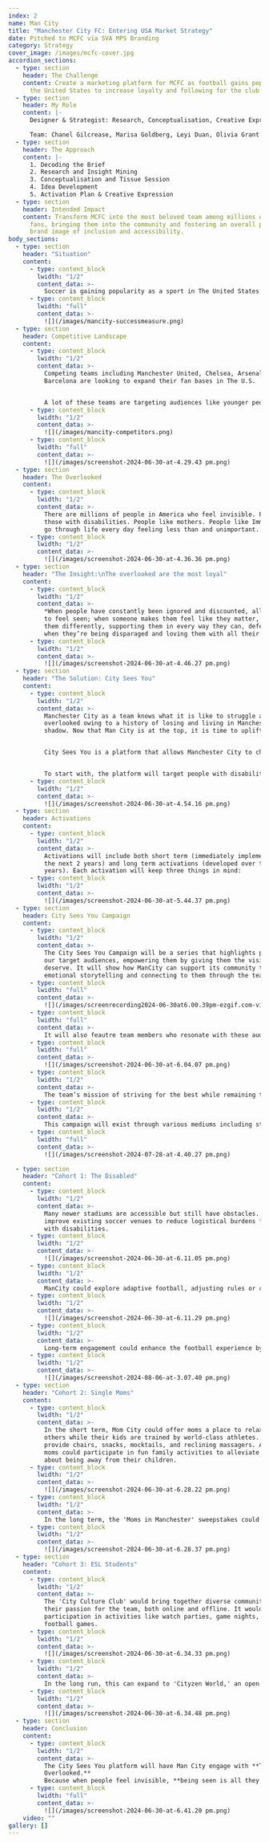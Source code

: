 ```yaml
---
index: 2
name: Man City
title: "Manchester City FC: Entering USA Market Strategy"
date: Pitched to MCFC via SVA MPS Branding
category: Strategy
cover_image: /images/mcfc-cover.jpg
accordion_sections:
  - type: section
    header: The Challenge
    content: Create a marketing platform for MCFC as football gains popularity in
      the United States to increase loyalty and following for the club.
  - type: section
    header: My Role
    content: |-
      Designer & Strategist: Research, Conceptualisation, Creative Expression

      Team: Chanel Gilcrease, Marisa Goldberg, Leyi Duan, Olivia Grant
  - type: section
    header: The Approach
    content: |-
      1. Decoding the Brief
      2. Research and Insight Mining
      3. Conceptualisation and Tissue Session
      4. Idea Development
      5. Activation Plan & Creative Expression
  - type: section
    header: Intended Impact
    content: Transform MCFC into the most beloved team among millions of overlooked
      fans, bringing them into the community and fostering an overall positive
      brand image of inclusion and accessibility.
body_sections:
  - type: section
    header: "Situation"
    content:
      - type: content_block
        lwidth: "1/2"
        content_data: >-
          Soccer is gaining popularity as a sport in The United States and will continue to do so as the US hosts the 2024 Copa America, 2025 Club World Cup, 2026 FIFA World Cup and  2028 Summer Olympics.
      - type: content_block
        lwidth: "full"
        content_data: >-
          ![](/images/mancity-successmeasure.png)
  - type: section
    header: Competitive Landscape
    content:
      - type: content_block
        lwidth: "1/2"
        content_data: >-
          Competing teams including Manchester United, Chelsea, Arsenal and
          Barcelona are looking to expand their fan bases in The U.S.


          A lot of these teams are targeting audiences like younger people, sneaker-heads, fashion fiends and American football fans, to name a few. This is because these audiences have the most visibility.
      - type: content_block
        lwidth: "1/2"
        content_data: >-
          ![](/images/mancity-competitors.png)
      - type: content_block
        lwidth: "full"
        content_data: >-
          ![](/images/screenshot-2024-06-30-at-4.29.43 pm.png)
  - type: section
    header: The Overlooked
    content:
      - type: content_block
        lwidth: "1/2"
        content_data: >-
          There are millions of people in America who feel invisible. People like
          those with disabilities. People like mothers. People like Immigrants. They
          go through life every day feeling less than and unimportant.
      - type: content_block
        lwidth: "1/2"
        content_data: >-
          ![](/images/screenshot-2024-06-30-at-4.36.36 pm.png)
  - type: section
    header: "The Insight:\nThe overlooked are the most loyal"
    content:
      - type: content_block
        lwidth: "1/2"
        content_data: >-
          *When people have constantly been ignored and discounted, all they want is
          to feel seen; when someone makes them feel like they matter, they love
          them differently, supporting them in every way they can, defending them
          when they’re being disparaged and loving them with all their might.*
      - type: content_block
        lwidth: "1/2"
        content_data: >-
          ![](/images/screenshot-2024-06-30-at-4.46.27 pm.png)
  - type: section
    header: "The Solution: City Sees You"
    content:
      - type: content_block
        lwidth: "1/2"
        content_data: >-
          Manchester City as a team knows what it is like to struggle and feel
          overlooked owing to a history of losing and living in Manchester United's
          shadow. Now that Man City is at the top, it is time to uplift others.


          City Sees You is a platform that allows Manchester City to champion the unseen, unheard and overlooked audiences in America that will gain the team their undying loyalty and love.


          To start with, the platform will target people with disabilities, mothers and immigrants
      - type: content_block
        lwidth: "1/2"
        content_data: >-
          ![](/images/screenshot-2024-06-30-at-4.54.16 pm.png)
  - type: section
    header: Activations
    content:
      - type: content_block
        lwidth: "1/2"
        content_data: >-
          Activations will include both short term (immediately implemented within
          the next 2 years) and long term activations (developed over the next 5
          years). Each activation will keep three things in mind:
      - type: content_block
        lwidth: "1/2"
        content_data: >-
          ![](/images/screenshot-2024-06-30-at-5.44.37 pm.png)
  - type: section
    header: City Sees You Campaign
    content:
      - type: content_block
        lwidth: "1/2"
        content_data: >-
          The City Sees You Campaign will be a series that highlights people from
          our target audiences, empowering them by giving them the visibility they
          deserve. It will show how ManCity can support its community through
          emotional storytelling and connecting to them through the team’s tenets.
      - type: content_block
        lwidth: "full"
        content_data: >-
          ![](/images/screenrecording2024-06-30at6.00.39pm-ezgif.com-video-to-gif-converter.gif)
      - type: content_block
        lwidth: "full"
        content_data: >-
          It will also feautre team members who resonate with these audiences and relate to their problems.
      - type: content_block
        lwidth: "full"
        content_data: >-
          ![](/images/screenshot-2024-06-30-at-6.04.07 pm.png)
      - type: content_block
        lwidth: "1/2"
        content_data: >-
          The team’s mission of striving for the best while remaining true to their values will be communicated throughout the campaign alongside the phrase “City Sees You". While those will remain the same, images and other messages with change based on the audience and their pain points.
      - type: content_block
        lwidth: "1/2"
        content_data: >-
          This campaign will exist through various mediums including streaming platforms, social media platforms and out of home marketing such as billboards and digital displays. The City Sees You campaign will let audiences know Man City sees them, understands them, and is here for them, thus raising awareness for ManCity and acting as the first step in creating emotional connections with them.
      - type: content_block
        lwidth: "full"
        content_data: >-
          ![](/images/screenshot-2024-07-28-at-4.40.27 pm.png)

  - type: section
    header: "Cohort 1: The Disabled"
    content:
      - type: content_block
        lwidth: "1/2"
        content_data: >-
          Many newer stadiums are accessible but still have obstacles. ManCity can
          improve existing soccer venues to reduce logistical burdens for people
          with disabilities.
      - type: content_block
        lwidth: "1/2"
        content_data: >-
          ![](/images/screenshot-2024-06-30-at-6.11.05 pm.png)
      - type: content_block
        lwidth: "1/2"
        content_data: >-
          ManCity could explore adaptive football, adjusting rules or creating a new style to include people of all abilities. They could also help those with disabilities find, fund, or create the often expensive and non-mass-produced equipment needed to play football.
      - type: content_block
        lwidth: "1/2"
        content_data: >-
          ![](/images/screenshot-2024-06-30-at-6.11.29 pm.png)
      - type: content_block
        lwidth: "1/2"
        content_data: >-
          Long-term engagement could enhance the football experience by introducing sensory activities focused on textures, colors, and smells. This inclusive activity would engage everyone, not just sports enthusiasts, and could especially appeal to people with certain disabilities without being exclusive to them.
      - type: content_block
        lwidth: "1/2"
        content_data: >-
          ![](/images/screenshot-2024-08-06-at-3.07.40 pm.png)
  - type: section
    header: "Cohort 2: Single Moms"
    content:
      - type: content_block
        lwidth: "1/2"
        content_data: >-
          In the short term, Mom City could offer moms a place to relax and meet
          others while their kids are trained by world-class athletes. ManCity could
          provide chairs, snacks, mocktails, and reclining massagers. Additionally,
          moms could participate in fun family activities to alleviate any guilt
          about being away from their children.
      - type: content_block
        lwidth: "1/2"
        content_data: >-
          ![](/images/screenshot-2024-06-30-at-6.28.22 pm.png)
      - type: content_block
        lwidth: "1/2"
        content_data: >-
          In the long term, the 'Moms in Manchester' sweepstakes could let people nominate single mothers to win an all-expenses-paid trip to Manchester for their family. Winners would watch a game from a stadium suite with free food and drinks, and explore the city, enjoying a relaxing vacation without planning hassles.
      - type: content_block
        lwidth: "1/2"
        content_data: >-
          ![](/images/screenshot-2024-06-30-at-6.28.37 pm.png)
  - type: section
    header: "Cohort 3: ESL Students"
    content:
      - type: content_block
        lwidth: "1/2"
        content_data: >-
          The 'City Culture Club' would bring together diverse communities to share
          their passion for the team, both online and offline. It would encourage
          participation in activities like watch parties, game nights, and local
          football games.
      - type: content_block
        lwidth: "1/2"
        content_data: >-
          ![](/images/screenshot-2024-06-30-at-6.34.33 pm.png)
      - type: content_block
        lwidth: "1/2"
        content_data: >-
          In the long run, this can expand to 'Cityzen World,' an open space for global fans to connect, interact, and support each other. Activities like cultural sports and potlucks would celebrate diversity. Seminars and workshops would introduce people to new cultures and allow them to share problems and solutions.
      - type: content_block
        lwidth: "1/2"
        content_data: >-
          ![](/images/screenshot-2024-06-30-at-6.34.48 pm.png)
  - type: section
    header: Conclusion
    content:
      - type: content_block
        lwidth: "1/2"
        content_data: >-
          The City Sees You platform will have Man City engage with **The
          Overlooked.**
          Because when people feel invisible, **being seen is all they want.**
      - type: content_block
        lwidth: "full"
        content_data: >-
          ![](/images/screenshot-2024-06-30-at-6.41.20 pm.png)
    video: ""
gallery: []
---
```

